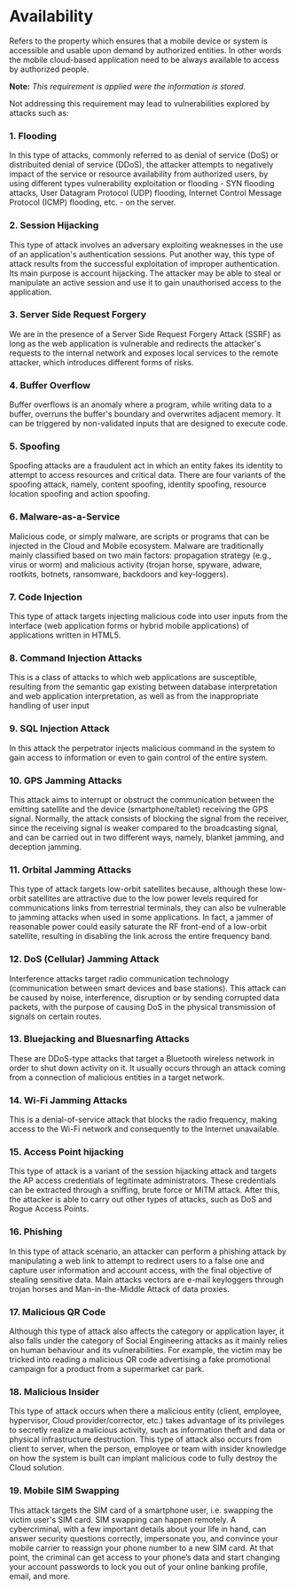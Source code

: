 # Availability 

Refers to the property which ensures that a mobile device or system is accessible and usable upon demand by authorized entities. In other words the mobile cloud-based application need to be always available to access by authorized people.

**Note:** *This requirement is applied were the information is stored.* 

Not addressing this requirement may lead to vulnerabilities explored by attacks such as:                                                                

### 1. Flooding 
          
In this type of attacks, commonly referred to as denial of service (DoS) or distribuited denial of service (DDoS), the attacker attempts to negatively impact of the service or resource availability from authorized users, by using different types vulnerability exploitation or flooding - SYN flooding attacks, User Datagram Protocol (UDP) flooding, Internet Control Message Protocol (ICMP) flooding, etc. - on the server.                                                              

### 2. Session Hijacking

This type of attack involves an adversary exploiting weaknesses in the use of an application's authentication sessions. Put another way, this type of attack results from the successful exploitation of improper authentication. Its main purpose is account hijacking. The attacker may be able to steal or manipulate an active session and use it to gain unauthorised access to the application.

### 3. Server Side Request Forgery

We are in the presence of a Server Side Request Forgery Attack (SSRF) as long as the web application is vulnerable and redirects the attacker's requests to the internal network and exposes local services to the remote attacker, which introduces different forms of risks.

### 4. Buffer Overflow
                                                          
Buffer overflows is an anomaly where a program, while writing data to a buffer, overruns the buffer's boundary and overwrites adjacent memory. It can be triggered by non-validated inputs that are designed to execute code.

### 5. Spoofing

Spoofing attacks are a fraudulent act in which an entity fakes its identity to attempt to access resources and critical data. There are four variants of the spoofing attack, namely, content spoofing, identity spoofing, resource location spoofing and action spoofing.

### 6. Malware-as-a-Service 

Malicious code, or simply malware, are scripts or programs that can be injected in the Cloud and Mobile ecosystem. Malware are traditionally mainly classified based on two main factors: propagation strategy (e.g., virus or worm) and malicious activity (trojan horse, spyware, adware, rootkits, botnets, ransomware, backdoors and key-loggers).

### 7. Code Injection

This type of attack targets injecting malicious code into user inputs from the interface (web application forms or hybrid mobile applications) of applications written in HTML5.

### 8. Command Injection Attacks

This is a class of attacks to which web applications are susceptible, resulting from the semantic gap existing between database interpretation and web application interpretation, as well as from the inappropriate handling of user input

### 9. SQL Injection Attack

In  this  attack  the  perpetrator injects  malicious command in the system to gain access to information or even to gain control of the entire system. 

### 10. GPS Jamming Attacks 

This attack aims to interrupt or obstruct the communication between the emitting satellite and the device (smartphone/tablet) receiving the GPS signal. Normally, the attack consists of blocking the signal from the receiver, since the receiving signal is weaker compared to the broadcasting signal, and can be carried out in two different ways, namely, blanket jamming, and deception jamming. 

### 11. Orbital Jamming Attacks 

This type of attack targets low-orbit satellites because, although these low-orbit satellites are attractive due to the low power levels required for communications links from terrestrial terminals, they can also be vulnerable to jamming attacks when used in some applications. In fact, a jammer of reasonable power could easily saturate the RF front-end of a low-orbit satellite, resulting in disabling the link across the entire frequency band.

### 12. DoS (Cellular) Jamming Attack 

Interference attacks target radio communication technology (communication between smart devices and base stations). This attack can be caused by noise, interference, disruption or by sending corrupted data packets, with the purpose of causing DoS in the physical transmission of signals on certain routes.

### 13. Bluejacking and Bluesnarfing Attacks 

These are DDoS-type attacks that target a Bluetooth wireless network in order to shut down activity on it. It usually occurs through an attack coming from a connection of malicious entities in a target network.

### 14. Wi-Fi Jamming Attacks 

This is a denial-of-service attack that blocks the radio frequency, making access to the Wi-Fi network and consequently to the Internet unavailable.

### 15. Access Point hijacking 

 This type of attack is a variant of the session hijacking attack and targets the AP access credentials of legitimate administrators. These credentials can be extracted through a sniffing, brute force or MiTM attack. After this, the attacker is able to carry out other types of attacks, such as DoS and Rogue Access Points.

### 16. Phishing

In this type of attack scenario, an attacker can perform a phishing attack by manipulating a web link to attempt to redirect users to a false one and capture user information and account access, with the final objective of stealing sensitive data. Main attacks vectors are e-mail keyloggers through trojan horses and Man-in-the-Middle Attack of data proxies.

### 17. Malicious QR Code 

Although this type of attack also affects the category or application layer, it also falls under the category of Social Engineering attacks as it mainly relies on human behaviour and its vulnerabilities. For example, the victim may be tricked into reading a malicious QR code advertising a fake promotional campaign for a product from a supermarket car park.

### 18. Malicious Insider 

This type of attack occurs when there a malicious entity (client, employee, hypervisor, Cloud provider/corrector, etc.) takes advantage of its privileges to secretly realize a malicious activity, such as information theft and data or physical infrastructure destruction. This type of attack also occurs from client to server, when the person, employee or team with insider knowledge on how the system is built can implant malicious code to fully destroy the Cloud solution.

### 19. Mobile SIM Swapping

This attack targets the SIM card of a smartphone user, i.e. swapping the victim user's SIM card. SIM swapping can happen remotely. A cybercriminal, with a few important details about your life in hand, can answer security questions correctly, impersonate you, and convince your mobile carrier to reassign your phone number to a new SIM card. At that point, the criminal can get access to your phone’s data and start changing your account passwords to lock you out of your online banking profile, email, and more. 

